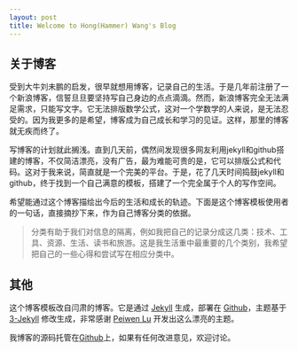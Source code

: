 ```yaml
---
layout: post
title: Welcome to Hong(Hammer) Wang's Blog
---
```


## 关于博客

受到大牛刘未鹏的启发，很早就想用博客，记录自己的生活。于是几年前注册了一个新浪博客，信誓旦旦要坚持写自己身边的点点滴滴。然而，新浪博客完全无法满足需求，只能写文字。它无法排版数学公式，这对一个学数学的人来说，是无法忍受的。因为我更多的是希望，博客成为自己成长和学习的见证。这样，那里的博客就无疾而终了。

写博客的计划就此搁浅。直到几天前，偶然间发现很多网友利用jekyll和github搭建的博客，不仅简洁漂亮，没有广告，最为难能可贵的是，它可以排版公式和代码。这对于我来说，简直就是一个完美的平台。于是，花了几天时间捣鼓jekyll和github，终于找到一个自己满意的模板，搭建了一个完全属于个人的写作空间。

希望能通过这个博客描绘出今后的生活和成长的轨迹。下面是这个博客模板使用者的一句话，直接摘抄下来，作为自己博客分类的依据。

>分类有助于我们对信息的隔离，例如我把自己的记录分成这几类：技术、工具、资源、生活、读书和旅游。这是我生活重中最重要的几个类别，我希望把自己的一些心得和尝试写在相应分类中。

## 其他

这个博客模板改自闫肃的博客。它是通过 [Jekyll](http://jekyllrb.com/) 生成，部署在 [Github](https://pages.github.com)，主题基于 [3-Jekyll](https://github.com/P233/3-Jekyll) 修改生成，非常感谢 [Peiwen Lu](https://github.com/P233) 开发出这么漂亮的主题。

我博客的源码托管在[Github](https://github.com/polyHong/polyHong.github.io)上，如果有任何改进意见，欢迎讨论。